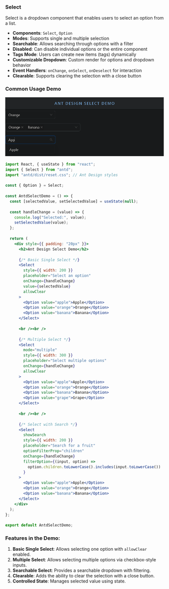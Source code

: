### Select

Select is a dropdown component that enables users to select an option from a list.

- **Components**: `Select`, `Option`
- **Modes**: Supports single and multiple selection
- **Searchable**: Allows searching through options with a filter
- **Disabled**: Can disable individual options or the entire component
- **Tags Mode**: Users can create new items (tags) dynamically
- **Customizable Dropdown**: Custom render for options and dropdown behavior
- **Event Handlers**: `onChange`, `onSelect`, `onDeselect` for interaction
- **Clearable**: Supports clearing the selection with a close button

### Common Usage Demo

![image-20241120152253115](assets\image-20241120152253115.png)

```jsx
import React, { useState } from "react";
import { Select } from "antd";
import "antd/dist/reset.css"; // Ant Design styles

const { Option } = Select;

const AntdSelectDemo = () => {
  const [selectedValue, setSelectedValue] = useState(null);

  const handleChange = (value) => {
    console.log("Selected:", value);
    setSelectedValue(value);
  };

  return (
    <div style={{ padding: "20px" }}>
      <h2>Ant Design Select Demo</h2>

      {/* Basic Single Select */}
      <Select
        style={{ width: 200 }}
        placeholder="Select an option"
        onChange={handleChange}
        value={selectedValue}
        allowClear
      >
        <Option value="apple">Apple</Option>
        <Option value="orange">Orange</Option>
        <Option value="banana">Banana</Option>
      </Select>

      <br /><br />

      {/* Multiple Select */}
      <Select
        mode="multiple"
        style={{ width: 300 }}
        placeholder="Select multiple options"
        onChange={handleChange}
        allowClear
      >
        <Option value="apple">Apple</Option>
        <Option value="orange">Orange</Option>
        <Option value="banana">Banana</Option>
        <Option value="grape">Grape</Option>
      </Select>

      <br /><br />

      {/* Select with Search */}
      <Select
        showSearch
        style={{ width: 200 }}
        placeholder="Search for a fruit"
        optionFilterProp="children"
        onChange={handleChange}
        filterOption={(input, option) =>
          option.children.toLowerCase().includes(input.toLowerCase())
        }
      >
        <Option value="apple">Apple</Option>
        <Option value="orange">Orange</Option>
        <Option value="banana">Banana</Option>
      </Select>
    </div>
  );
};

export default AntdSelectDemo;
```

### Features in the Demo:
1. **Basic Single Select**: Allows selecting one option with `allowClear` enabled.
2. **Multiple Select**: Allows selecting multiple options via checkbox-style inputs.
3. **Searchable Select**: Provides a searchable dropdown with filtering.
4. **Clearable**: Adds the ability to clear the selection with a close button.
5. **Controlled State**: Manages selected value using state.
